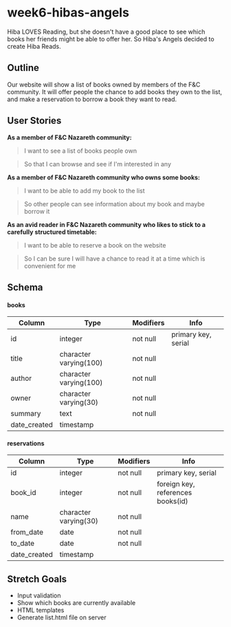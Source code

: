 # week6-hibas-angels
Hiba LOVES Reading, but she doesn't have a good place to see which books her friends might be able to offer her. So Hiba's Angels decided to create Hiba Reads.

## Outline
Our website will show a list of books owned by members of the F&C community. It will offer people the chance to add books they own to the list, and make a reservation to borrow a book they want to read.

## User Stories
**As a member of F&C Nazareth community:**
> I want to see a list of books people own

> So that I can browse and see if I'm interested in any

**As a member of F&C Nazareth community who owns some books:**
> I want to be able to add my book to the list

> So other people can see information about my book and maybe borrow it

**As an avid reader in F&C Nazareth community who likes to stick to a carefully structured timetable:**
> I want to be able to reserve a book on the website

> So I can be sure I will have a chance to read it at a time which is convenient for me

## Schema
#### books

Column   |          Type          | Modifiers | Info
--- | --- | --- | ---
 id           | integer                | not null | primary key, serial
 title        | character varying(100) | not null |
 author       | character varying(100) | not null |
 owner        | character varying(30)  | not null |
 summary      | text                   | not null |
 date_created | timestamp              |          |


#### reservations
Column    |         Type          | Modifiers | Info
--- | --- | --- | ---
  id           | integer               | not null | primary key, serial
  book_id      | integer               | not null | foreign key, references books(id)
  name         | character varying(30) | not null |
  from_date    | date                  | not null |
  to_date      | date                  | not null |
  date_created | timestamp             |          |

## Stretch Goals
- Input validation
- Show which books are currently available
- HTML templates
- Generate list.html file on server
